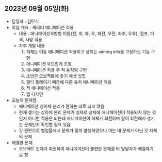 ## 2023년 09월 05일(화)

- 담당자 : 김민식
- 작업 개요 : 캐릭터 애니메이션 적용
    - 내용 : 애니메이션 8방향 이동(전, 후, 좌, 우, 좌전, 우전, 좌후, 우후), 점프, 피격, 사망 적용
    - 차후 개발 내용 
        1. 하체는 이동 애니메이션 적용하고 상체는 aiming idle을 고정하는 기능 구현
        2. 애니메이션 부드럽게 조정
        3. 애니메이션 적용 후 적 움직임 구현
        4. 소방관 오브젝트에 총기 에셋 삽입
        5. 멀티 플레이기 때문에 다른 유저 애니메이션 적용
        6. 적 애니메이션 적용
        7. 맵 디자인
- 오늘의 문제점
    - 애니메이션 상하체 분리가 원하는 대로 되지 않음
    - 현재 생기는 상하체 분리 문제가 실제로 상체에 애니메이션이 적용되지 않는 것인지 아니면 적용은 되는데 애니메이션이 하체가 회전하며 같이 회전해서 생기는 문제인지 확인할 필요 있음
    - 깃 관련으로 협업툴에서 문제가 많이 발생하였으나 이는 내 문제가 아닌 깃 자체의 문제
- 해결한 문제
    - 오브젝트 전체가 회전하여 애니메이션이 불편한 문제를 타 담당자가 해결하기로 함